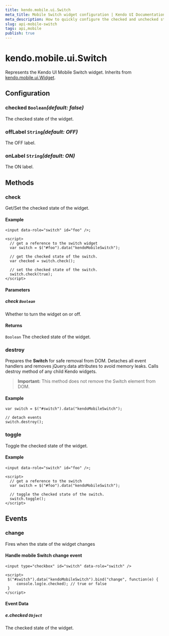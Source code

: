 ```yaml
---
title: kendo.mobile.ui.Switch
meta_title: Mobile Switch widget configuration | Kendo UI Documentation
meta_description: How to quickly configure the checked and unchecked state of Mobile Switch widget.
slug: api-mobile-switch
tags: api,mobile
publish: true
---
```


# kendo.mobile.ui.Switch

Represents the Kendo UI Mobile Switch widget. Inherits from [kendo.mobile.ui.Widget](/api/framework/mobilewidget).

## Configuration

### checked `Boolean`*(default: false)*

 The checked state of the widget.

### offLabel `String`*(default: OFF)*

 The OFF label.

### onLabel `String`*(default: ON)*

 The ON label.

## Methods

### check

Get/Set the checked state of the widget.

#### Example

    <input data-role="switch" id="foo" />;

    <script>
      // get a reference to the switch widget
      var switch = $("#foo").data("kendoMobileSwitch");

      // get the checked state of the switch.
      var checked = switch.check();

      // set the checked state of the switch.
      switch.check(true);
    </script>

#### Parameters

##### check `Boolean`

Whether to turn the widget on or off.

#### Returns

`Boolean` The checked state of the widget.

### destroy
Prepares the **Switch** for safe removal from DOM. Detaches all event handlers and removes jQuery.data attributes to avoid memory leaks. Calls destroy method of any child Kendo widgets.

> **Important:** This method does not remove the Switch element from DOM.

#### Example

    var switch = $("#switch").data("kendoMobileSwitch");

    // detach events
    switch.destroy();

### toggle

Toggle the checked state of the widget.

#### Example

    <input data-role="switch" id="foo" />;

    <script>
      // get a reference to the switch
      var switch = $("#foo").data("kendoMobileSwitch");

      // toggle the checked state of the switch.
      switch.toggle();
    </script>

## Events

### change

Fires when the state of the widget changes

#### Handle mobile Switch change event

    <input type="checkbox" id="switch" data-role="switch" />

    <script>
     $("#switch").data("kendoMobileSwitch").bind("change", function(e) {
         console.log(e.checked); // true or false
     }
    </script>

#### Event Data

##### e.checked `Object`

The checked state of the widget.
